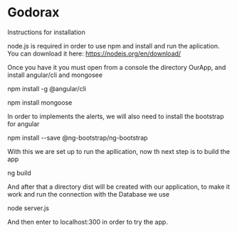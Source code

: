 # Godorax
Instructions for installation

node.js is required in order to use npm and install and run the aplication.
You can download it here: https://nodejs.org/en/download/

Once you have it you must open from a console the directory OurApp, and install angular/cli and mongosee

npm install -g @angular/cli

npm install mongoose

In order to implements the alerts, we will also need to install the bootstrap for angular

npm install --save @ng-bootstrap/ng-bootstrap

With this we are set up to run the apllication, now th next step is to build the app

ng build

And after that a directory dist will be created with our application, to make it work and run the connection with the Database we use

node server.js

And then enter to localhost:300 in order to try the app.

